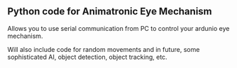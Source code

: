 ## Python code for Animatronic Eye Mechanism

Allows you to use serial communication from PC to control your ardunio eye mechanism.

Will also include code for random movements and in future, some sophisticated AI, object detection, object tracking, etc.
